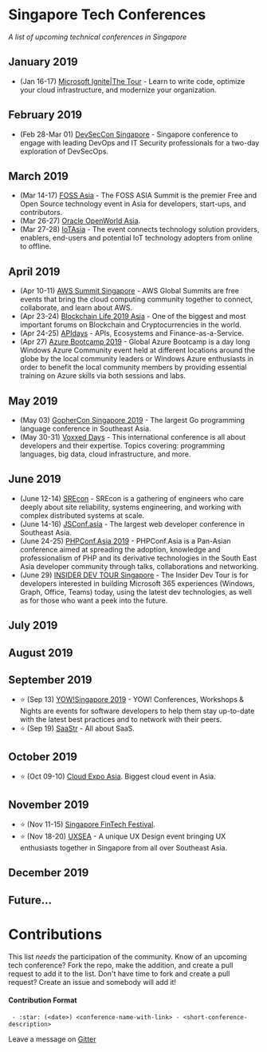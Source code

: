 # Singapore Tech Conferences
*A list of upcoming technical conferences in Singapore*

## January 2019
- (Jan 16-17) [Microsoft Ignite|The Tour](https://www.microsoft.com/en-sg/ignite-the-tour/singapore) - Learn to write code, optimize your cloud infrastructure, and modernize your organization.
## February 2019
- (Feb 28-Mar 01) [DevSecCon Singapore](https://www.devseccon.com/singapore-2019) - Singapore conference to engage with leading DevOps and IT Security professionals for a two-day exploration of DevSecOps.
## March 2019
- (Mar 14-17) [FOSS Asia](https://2019.fossasia.org) - The FOSS ASIA Summit is the premier Free and Open Source technology event in Asia for developers, start-ups, and contributors. 
- (Mar 26-27) [Oracle OpenWorld Asia](https://www.oracle.com/sg/openworld).
- (Mar 27-28) [IoTAsia](https://www.internetofthingsasia.com) - The event connects technology solution providers, enablers, end-users and potential IoT technology adopters from online to offline.
## April 2019
- (Apr 10-11) [AWS Summit Singapore](https://pages.awscloud.com/2019-Global-AWS-Summit) - AWS Global Summits are free events that bring the cloud computing community together to connect, collaborate, and learn about AWS.
- (Apr 23-24) [Blockchain Life 2019 Asia](https://blockchain-life.com/asia/en) - One of the biggest and most important forums on Blockchain and Сryptocurrencies in the world.
- (Apr 24-25) [APIdays](https://www.apidays.co/singapore2019) - APIs, Ecosystems and Finance-as-a-Service.
- (Apr 27) [Azure Bootcamp 2019](https://global.azurebootcamp.net) - Global Azure Bootcamp is a day long Windows Azure Community event held at different locations around the globe by the local community leaders or Windows Azure enthusiasts in order to benefit the local community members by providing essential training on Azure skills via both sessions and labs.
## May 2019
- (May 03) [GopherCon Singapore 2019](https://gophercon.sg) - The largest Go programming language conference in Southeast Asia.
- (May 30-31) [Voxxed Days](https://voxxeddays.com/singapore) - This international conference is all about developers and their expertise. Topics covering: programming languages, big data, cloud infrastructure, and more.
## June 2019
- (June 12-14) [SREcon](https://www.usenix.org/conference/srecon19asia) - SREcon is a gathering of engineers who care deeply about site reliability, systems engineering, and working with complex distributed systems at scale.
- (June 14-16) [JSConf.asia](https://2019.jsconf.asia) - The largest web developer conference in Southeast Asia.
- (June 24-25) [PHPConf.Asia 2019](https://2019.phpconf.asia) - PHPConf.Asia is a Pan-Asian conference aimed at spreading the adoption, knowledge and professionalism of PHP and its derivative technologies in the South East Asia developer community through talks, collaborations and networking.
- (June 29) [INSIDER DEV TOUR Singapore](https://developer.microsoft.com/en-us/windows/campaigns/sg-singapore) - The Insider Dev Tour is for developers interested in building Microsoft 365 experiences (Windows, Graph, Office, Teams) today, using the latest dev technologies, as well as for those who want a peek into the future.
## July 2019
## August 2019
## September 2019
- :star: (Sep 13) [YOW!Singapore 2019](https://www.yowconference.sg) - YOW! Conferences, Workshops & Nights are events for software developers to help them stay up-to-date with the latest best practices and to network with their peers.
- :star: (Sep 19) [SaaStr](https://www.saastr.com/saastr-east) - All about SaaS.
## October 2019
- :star: (Oct 09-10) [Cloud Expo Asia](https://www.cloudexpoasia.com). Biggest cloud event in Asia.
## November 2019
- :star: (Nov 11-15) [Singapore FinTech Festival](https://fintechfestival.sg).
- :star: (Nov 18-20) [UXSEA](https://uxsea.org/summit-2019) - A unique UX Design event bringing UX enthusiasts together in Singapore from all over Southeast Asia. 
## December 2019
## Future...

# Contributions

This list *needs* the participation of the community.  Know of an upcoming tech conference?  Fork the repo, make the addition, and create a pull request to add it to the list.  Don't have time to fork and create a pull request?  Create an issue and somebody will add it!

#### Contribution Format

` - :star: (<date>) <conference-name-with-link> - <short-conference-description>`

Leave a message on [Gitter](https://gitter.im/tech-conf-sg/community)
